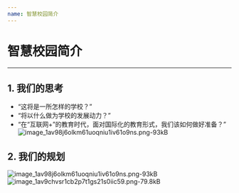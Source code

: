 ```yaml
---
name: 智慧校园简介
---
```

# 智慧校园简介
--------

**1. 我们的思考**
---

 - “这将是一所怎样的学校？”
 - “将以什么做为学校的发展动力？”
 - “在“互联网+”的教育时代，面对国际化的教育形式，我们该如何做好准备？”
 ![image_1av98j6olkm61uoqniu1iv61o9ns.png-93kB][1]

**2. 我们的规划**
---
 ![image_1av98j6olkm61uoqniu1iv61o9ns.png-93kB][1]
 ![image_1av9chvsr1cb2p7t1gs21s0iic59.png-79.8kB][2]
 
 


  [1]: http://static.zybuluo.com/Deite/sm13mw27fzu4l64spk9w2yow/image_1av98j6olkm61uoqniu1iv61o9ns.png
  [2]: http://static.zybuluo.com/Deite/c65i4wqzcb0xc55me3wk0ida/image_1av9chvsr1cb2p7t1gs21s0iic59.png
